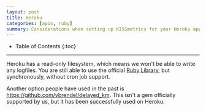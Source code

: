 ```yaml
---
layout: post
title: Heroku
categories: [apis, ruby]
summary: Considerations when setting up KISSmetrics for your Heroku application.
---
```

* Table of Contents
{:toc}
* * *

Heroku has a read-only filesystem, which means we won't be able to write any logfiles. You are still able to use the official [Ruby Library][ruby], but synchronously, without cron job support.

Another option people have used in the past is <https://github.com/vbrendel/delayed_km>. This isn't a gem officially supported by us, but it has been successfully used on Heroku.

[ruby]: /apis/ruby